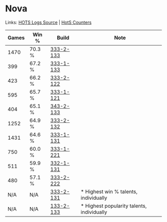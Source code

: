 # Nova

Links: [HOTS Logs Source](https://www.hotslogs.com/Sitewide/HeroDetails?Hero=Nova) | [HotS Counters](http://hotscounters.com/#/hero/Nova)

Games  | Win %  | Build     | Note
-----  | -----  | -----     | ----
1470   | 70.3 % | [333-2-133](http://www.heroesfire.com/hots/talent-calculator/nova#oswb) | 
399    | 67.2 % | [333-1-133](http://www.heroesfire.com/hots/talent-calculator/nova#osgz) | 
423    | 66.2 % | [333-2-122](http://www.heroesfire.com/hots/talent-calculator/nova#oswQ) | 
595    | 65.7 % | [333-1-121](http://www.heroesfire.com/hots/talent-calculator/nova#osgn) | 
404    | 65.1 % | [343-2-133](http://www.heroesfire.com/hots/talent-calculator/nova#pFL5) | 
1252   | 64.9 % | [333-2-132](http://www.heroesfire.com/hots/talent-calculator/nova#oswa) | 
1431   | 64.6 % | [333-1-131](http://www.heroesfire.com/hots/talent-calculator/nova#osgx) | 
750    | 60.0 % | [333-1-221](http://www.heroesfire.com/hots/talent-calculator/nova#osiL) | 
511    | 59.9 % | [332-1-131](http://www.heroesfire.com/hots/talent-calculator/nova#oqEh) | 
480    | 57.1 % | [333-2-222](http://www.heroesfire.com/hots/talent-calculator/nova#osx-) | 
N/A    | N/A    | [333-2-131](http://www.heroesfire.com/hots/talent-calculator/nova#oswZ) | * Highest win % talents, individually
N/A    | N/A    | [133-2-133](http://www.heroesfire.com/hots/talent-calculator/nova#hEeb) | * Highest popularity talents, individually
